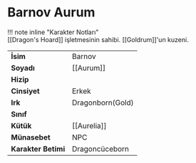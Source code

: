 # Barnov Aurum  
  
  
!!! note inline "Karakter Notları"  
	[[Dragon's Hoard]] işletmesinin sahibi. [[Goldrum]]'un kuzeni.  
  
  
|  |  |  
|---|---|  
| **İsim** | Barnov |  
| **Soyadı** | [[Aurum]] |  
| **Hizip** |  |  
| **Cinsiyet** | Erkek |  
| **Irk** | Dragonborn(Gold) |  
| **Sınıf** |  |  
| **Kütük** | [[Aurelia]] |  
| **Münasebet** | NPC |  
| **Karakter Betimi** | Dragoncüceborn |  
